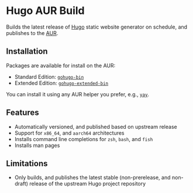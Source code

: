 # Hugo AUR Build

Builds the latest release of [Hugo](https://gohugo.io) static website generator on schedule, and publishes to the [AUR](https://aur.archlinux.org/).

## Installation

Packages are available for install on the AUR:

- Standard Edition: [`gohugo-bin`](https://aur.archlinux.org/packages/gohugo-bin)
- Extended Edition: [`gohugo-extended-bin`](https://aur.archlinux.org/packages/gohugo-extended-bin)

You can install it using any AUR helper you prefer, e.g., [`yay`](https://github.com/Jguer/yay).

## Features

- Automatically versioned, and published based on upstream release
- Support for `x86_64`, and `aarch64` architectures
- Installs command line completions for `zsh`, `bash`, and `fish`
- Installs man pages

## Limitations

- Only builds, and publishes the latest stable (non-prerelease, and non-draft) release of the upstream Hugo project repository
